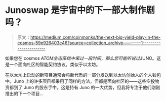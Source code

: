 # Junoswap 是宇宙中的下一部大制作剧吗？

> 原文：<https://medium.com/coinmonks/the-next-big-yield-play-in-the-cosmos-59e926403c46?source=collection_archive---------1----------------------->

如果您在 cosmos $ATOM 生态系统中呆过一段时间，那么您可能听说过$JUNO。这是一个面向社区的智能契约协议，类似于以太坊。

在以太坊上启动的新项目通常会将新代币的一部分发送到以太坊创始人的个人钱包中。Juno 上的许多项目都采用了同样的方法，但都是面向社区的——这些空投物资都到了 Juno 的股东手中。这是持有 Juno 的一大优势，但我将专注于他们刚刚推出的下一个项目…